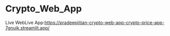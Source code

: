 # Crypto_Web_App
Live WebLive App:https://pradeepiitian-crypto-web-app-crypto-price-app-7gnujk.streamlit.app/
